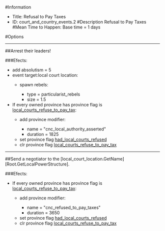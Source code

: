 #Information
 - Title: Refusal to Pay Taxes
 - ID: court_and_country_events.2
#Description
Refusal to Pay Taxes
#Mean Time to Happen:
Base time = 1 days

#Options

___
##Arrest their leaders!

###Efects:<ul><li>add absolutism = 5</li><li>event target:local court location:</li><ul><li>spawn rebels:</li><ul><li>type = particularist_rebels</li><li>size = 1.5</li></ul></ul><li>If every owned province has province flag is [local_courts_refuse_to_pay_tax](../flags/local_courts_refuse_to_pay_tax.md):</li><ul><li>add province modifier:</li><ul><li>name = "cnc_local_authority_asserted"</li><li>duration = 1825</li></ul><li>set province flag [had_local_courts_refused](../flags/had_local_courts_refused.md)</li><li>clr province flag [local_courts_refuse_to_pay_tax](../flags/local_courts_refuse_to_pay_tax.md)</li></ul></ul>

___
##Send a negotiator to the [local_court_location.GetName] [Root.GetLocalPowerStructure].

###Efects:<ul><li>If every owned province has province flag is [local_courts_refuse_to_pay_tax](../flags/local_courts_refuse_to_pay_tax.md):</li><ul><li>add province modifier:</li><ul><li>name = "cnc_refused_to_pay_taxes"</li><li>duration = 3650</li></ul><li>set province flag [had_local_courts_refused](../flags/had_local_courts_refused.md)</li><li>clr province flag [local_courts_refuse_to_pay_tax](../flags/local_courts_refuse_to_pay_tax.md)</li></ul></ul>
